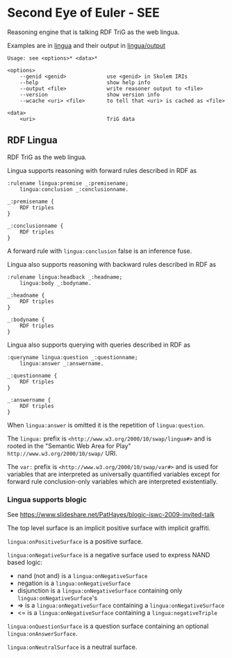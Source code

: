 # Second Eye of Euler - SEE

Reasoning engine that is talking RDF TriG as the web lingua.

Examples are in [lingua](https://github.com/eyereasoner/see-lingua/tree/main/lingua) and their output in [lingua/output](https://github.com/eyereasoner/see-lingua/tree/main/lingua/output)

```
Usage: see <options>* <data>*

<options>
    --genid <genid>             use <genid> in Skolem IRIs
    --help                      show help info
    --output <file>             write reasoner output to <file>
    --version                   show version info
    --wcache <uri> <file>       to tell that <uri> is cached as <file>

<data>
    <uri>                       TriG data
```

## RDF Lingua

RDF TriG as the web lingua.

Lingua supports reasoning with forward rules described in RDF as
```
:rulename lingua:premise _:premisename;
    lingua:conclusion _:conclusionname.

_:premisename {
    RDF triples
}

_:conclusionname {
    RDF triples
}
```

A forward rule with `lingua:conclusion` false is an inference fuse.

Lingua also supports reasoning with backward rules described in RDF as
```
:rulename lingua:headback _:headname;
    lingua:body _:bodyname.

_:headname {
    RDF triples
}

_:bodyname {
    RDF triples
}
```

Lingua also supports querying with queries described in RDF as
```
:queryname lingua:question _:questionname;
    lingua:answer _:answername.

_:questionname {
    RDF triples
}

_:answername {
    RDF triples
}
```

When `lingua:answer` is omitted it is the repetition of `lingua:question`.

The `lingua:` prefix is `<http://www.w3.org/2000/10/swap/lingua#>` and is rooted
in the "Semantic Web Area for Play" `http://www.w3.org/2000/10/swap/` URI.

The `var:` prefix is `<http://www.w3.org/2000/10/swap/var#>` and is used for
variables that are interpreted as universally quantified variables except for
forward rule conclusion-only variables which are interpreted existentially.

### Lingua supports blogic

See https://www.slideshare.net/PatHayes/blogic-iswc-2009-invited-talk

The top level surface is an implicit positive surface with implicit graffiti.

`lingua:onPositiveSurface` is a positive surface.

`lingua:onNegativeSurface` is a negative surface used to express NAND based logic:
- nand (not and) is a `lingua:onNegativeSurface`
- negation is a `lingua:onNegativeSurface`
- disjunction is a `lingua:onNegativeSurface` containing only `lingua:onNegativeSurface`'s
- => is a `lingua:onNegativeSurface` containing a `lingua:onNegativeSurface`
- <= is a `lingua:onNegativeSurface` containing a `lingua:negativeTriple`

`lingua:onQuestionSurface` is a question surface containing an optional `lingua:onAnswerSurface`.

`lingua:onNeutralSurface` is a neutral surface.
